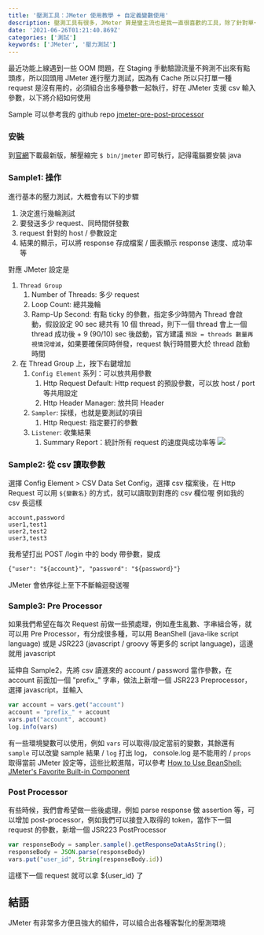 ```yaml
---
title: '壓測工具：JMeter 使用教學 + 自定義變數使用'
description: 壓測工具有很多，JMeter 算是蠻主流也是我一直很喜歡的工具，除了針對單一的 request 發送外，可以設定變數讓 request 不在單一，增加測試的真實性
date: '2021-06-26T01:21:40.869Z'
categories: ['測試']
keywords: ['JMeter', '壓力測試']
---
```

最近功能上線遇到一些 OOM 問題，在 Staging 手動驗證流量不夠測不出來有點頭疼，所以回頭用 JMeter 進行壓力測試，因為有 Cache 所以只打單一種 request 是沒有用的，必須組合出多種參數一起執行，好在 JMeter 支援 csv 輸入參數，以下將介紹如何使用

Sample 可以參考我的 github repo [jmeter-pre-post-processor](https://github.com/sj82516/jmeter-pre-post-processor)

### 安裝
到[官網](https://jmeter.apache.org/download_jmeter.cgi)下載最新版，解壓縮完 `$ bin/jmeter` 即可執行，記得電腦要安裝 java

### Sample1: 操作
進行基本的壓力測試，大概會有以下的步驟  
1. 決定進行幾輪測試  
2. 要發送多少 request、同時間併發數  
3. request 針對的 host / 參數設定  
4. 結果的顯示，可以將 response 存成檔案 / 圖表顯示 response 速度、成功率等

對應 JMeter 設定是
1. `Thread Group`
   1. Number of Threads: 多少 request
   2. Loop Count: 總共幾輪
   3. Ramp-Up Second: 有點 ticky 的參數，指定多少時間內 Thread 會啟動，假設設定 90 sec 總共有 10 個 thread，則下一個 thread 會上一個 thread 成功後 + 9 (90/10) sec 後啟動，官方建議 `預設 = threads 數量再視情況增減`，如果要確保同時併發，request 執行時間要大於 thread 啟動時間
2. 在 Thread Group 上，按下右鍵增加
   1. `Config Element` 系列：可以放共用參數
      1. Http Request Default: Http request 的預設參數，可以放 host / port 等共用設定
      2. Http Header Manager: 放共同 Header
   2. `Sampler`: 採樣，也就是要測試的項目
      1. Http Request: 指定要打的參數
   3. `Listener`: 收集結果
      1. Summary Report：統計所有 request 的速度與成功率等
![](/posts/2021/img/0626/jmeter.png)

### Sample2: 從 csv 讀取參數
選擇 Config Element > CSV Data Set Config，選擇 csv 檔案後，在 Http Request 可以用 `${變數名}` 的方式，就可以讀取到對應的 csv 欄位喔
例如我的 csv 長這樣
```csv
account,password
user1,test1
user2,test2
user3,test3
```
我希望打出 POST /login 中的 body 帶參數，變成
```md
{"user": "${account}", "password": "${password}"}
```
JMeter 會依序從上至下不斷輪迴發送喔
### Sample3: Pre Processor
如果我們希望在每次 Request 前做一些預處理，例如產生亂數、字串組合等，就可以用 Pre Processor，有分成很多種，可以用 BeanShell (java-like script language) 或是 JSR223 (javascript / groovy 等更多的 script language)，這邊就用 javascript

延伸自 Sample2，先將 csv 讀進來的 account / password 當作參數，在 account 前面加一個 "prefix_" 字串，做法上新增一個 JSR223 Preprocessor，選擇 javascript，並輸入
```js
var account = vars.get("account")
account = "prefix_" + account
vars.put("account", account)
log.info(vars)
```
有一些環境變數可以使用，例如 `vars` 可以取得/設定當前的變數，其餘還有 `sample` 可以改變 sample 結果 / `log` 打出 log， console.log 是不能用的 / `props` 取得當前 JMeter 設定等，這些比較進階，可以參考 [How to Use BeanShell: JMeter's Favorite Built-in Component](https://www.blazemeter.com/blog/how-use-beanshell-jmeters-favorite-built-component)

### Post Processor
有些時候，我們會希望做一些後處理，例如 parse response 做 assertion 等，可以增加 post-processor，例如我們可以接登入取得的 token，當作下一個 request 的參數，新增一個 JSR223 PostProcessor
```js
var responseBody = sampler.sample().getResponseDataAsString();
responseBody = JSON.parse(responseBody)
vars.put("user_id", String(responseBody.id))
```
這樣下一個 request 就可以拿 ${user_id} 了

## 結語
JMeter 有非常多方便且強大的組件，可以組合出各種客製化的壓測環境